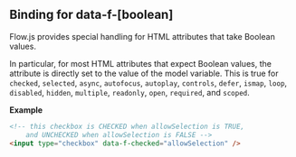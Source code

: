 ## Binding for data-f-[boolean]

Flow.js provides special handling for HTML attributes that take Boolean values.

In particular, for most HTML attributes that expect Boolean values, the attribute is directly set to the value of the model variable. This is true for `checked`, `selected`, `async`, `autofocus`, `autoplay`, `controls`, `defer`, `ismap`, `loop`, `disabled`, `hidden`,  `multiple`, `readonly`, `open`, `required`, and `scoped`.

**Example**

```html
<!-- this checkbox is CHECKED when allowSelection is TRUE,
    and UNCHECKED when allowSelection is FALSE -->
<input type="checkbox" data-f-checked="allowSelection" />
```
